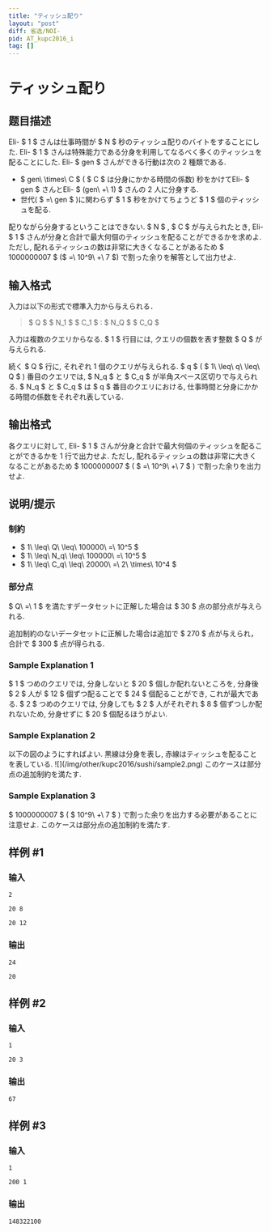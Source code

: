 ```yaml
---
title: "ティッシュ配り"
layout: "post"
diff: 省选/NOI-
pid: AT_kupc2016_i
tag: []
---
```


# ティッシュ配り

## 题目描述

[problemUrl]: https://atcoder.jp/contests/kupc2016/tasks/kupc2016_i

Eli- $ 1 $ さんは仕事時間が $ N $ 秒のティッシュ配りのバイトをすることにした. Eli- $ 1 $ さんは特殊能力である分身を利用してなるべく多くのティッシュを配ることにした. Eli- $ gen $ さんができる行動は次の 2 種類である.

- $ gen\ \times\ C $ ( $ C $ は分身にかかる時間の係数) 秒をかけてEli- $ gen $ さんとEli- $ (gen\ +\ 1) $ さんの 2 人に分身する.
- 世代( $ =\ gen $ )に関わらず $ 1 $ 秒をかけてちょうど $ 1 $ 個のティッシュを配る.

配りながら分身するということはできない. $ N $ , $ C $ が与えられたとき, Eli- $ 1 $ さんが分身と合計で最大何個のティッシュを配ることができるかを求めよ. ただし, 配れるティッシュの数は非常に大きくなることがあるため $ 1000000007 $ ($ =\ 10^9\ +\ 7 $) で割った余りを解答として出力せよ.

## 输入格式

入力は以下の形式で標準入力から与えられる．

> $ Q $ $ N_1 $ $ C_1 $ : $ N_Q $ $ C_Q $

入力は複数のクエリからなる. $ 1 $ 行目には, クエリの個数を表す整数 $ Q $ が与えられる.

続く $ Q $ 行に, それぞれ 1 個のクエリが与えられる. $ q $ ( $ 1\ \leq\ q\ \leq\ Q $ ) 番目のクエリでは, $ N_q $ と $ C_q $ が半角スペース区切りで与えられる. $ N_q $ と $ C_q $ は $ q $ 番目のクエリにおける, 仕事時間と分身にかかる時間の係数をそれぞれ表している.

## 输出格式

各クエリに対して, Eli- $ 1 $ さんが分身と合計で最大何個のティッシュを配ることができるかを 1 行で出力せよ. ただし, 配れるティッシュの数は非常に大きくなることがあるため $ 1000000007 $ ( $ =\ 10^9\ +\ 7 $ ) で割った余りを出力せよ.

## 说明/提示

### 制約

- $ 1\ \leq\ Q\ \leq\ 100000\ =\ 10^5 $
- $ 1\ \leq\ N_q\ \leq\ 100000\ =\ 10^5 $
- $ 1\ \leq\ C_q\ \leq\ 20000\ =\ 2\ \times\ 10^4 $

### 部分点

 $ Q\ =\ 1 $ を満たすデータセットに正解した場合は $ 30 $ 点の部分点が与えられる.

追加制約のないデータセットに正解した場合は追加で $ 270 $ 点が与えられ，合計で $ 300 $ 点が得られる.

### Sample Explanation 1

$ 1 $ つめのクエリでは, 分身しないと $ 20 $ 個しか配れないところを, 分身後 $ 2 $ 人が $ 12 $ 個ずつ配ることで $ 24 $ 個配ることができ, これが最大である. $ 2 $ つめのクエリでは, 分身しても $ 2 $ 人がそれぞれ $ 8 $ 個ずつしか配れないため, 分身せずに $ 20 $ 個配るほうがよい.

### Sample Explanation 2

以下の図のようにすればよい. 黒線は分身を表し, 赤線はティッシュを配ることを表している. !\[\](/img/other/kupc2016/sushi/sample2.png) このケースは部分点の追加制約を満たす.

### Sample Explanation 3

$ 1000000007 $ ( $ 10^9\ +\ 7 $ ) で割った余りを出力する必要があることに注意せよ. このケースは部分点の追加制約を満たす.

## 样例 #1

### 输入

```
2
20 8
20 12
```

### 输出

```
24
20
```

## 样例 #2

### 输入

```
1
20 3
```

### 输出

```
67
```

## 样例 #3

### 输入

```
1
200 1
```

### 输出

```
148322100
```


